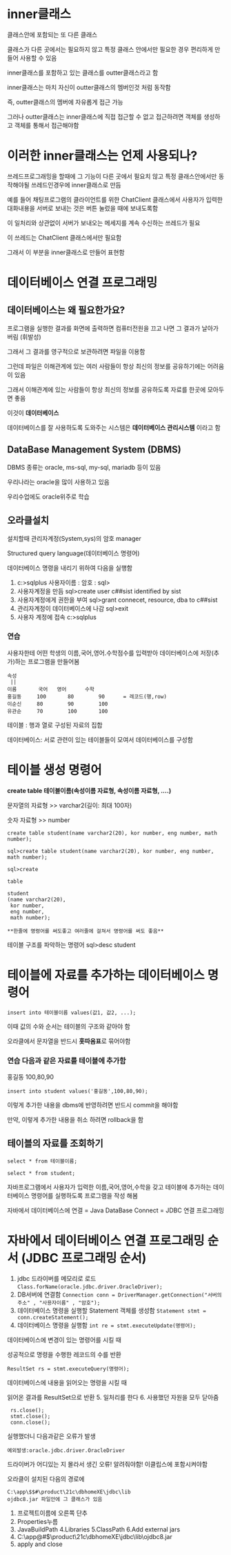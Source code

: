 # inner클래스

클래스안에 포함되는 또 다른 클래스

클래스가 다른 곳에서는 필요하지 않고 특정 클래스 안에서만 필요한 경우 편리하게 만들어 사용할 수 있음 

inner클래스를 포함하고 있는 클래스를 outter클래스라고 함

inner클래스는 마치 자신이 outter클래스의 멤버인것 처럼 동작함 

즉, outter클래스의 멤버에 자유롭게 접근 가능 

그러나 outter클래스는 inner클래스에 직접 접근할 수 없고 접근하려면  객체를 생성하고 객체를 통해서 접근해야함 

# 이러한 inner클래스는 언제 사용되나?

쓰레드프로그래밍을 할때에 그 기능이 다른 곳에서 필요치 않고 특정 클래스안에서만 동작해야될 쓰레드인경우에 inner클래스로 만듬

예를 들어 채팅프로그램의 클라이언트를 위한 ChatClient 클래스에서 사용자가 입력한 대화내용을 서버로 보내는 것은 버튼 눌렀을 때에 보내도록함 

이 일처리와 상관없이 서버가 보내오는 메세지를 계속 수신하는 쓰레드가 필요

이 쓰레드는 ChatClient 클래스에서만 필요함 

그래서 이 부분을 inner클래스로 만들어 표현함 

# 데이터베이스 연결 프로그래밍

## 데이터베이스는 왜 필요한가요?

프로그램을 실행한 결과를 화면에 출력하면 컴퓨터전원을 끄고 나면 그 결과가 날아가 버림 (휘발성)

그래서 그 결과를 영구적으로 보관하려면 파일을 이용함 

그런데 파일은 이해관계에 있는 여러 사람들이 항상 최신의 정보를 공유하기에는 어려움이 있음 

그래서 이해관계에 있는 사람들이 항상 최신의 정보를 공유하도록 자료를 한곳에 모아두면 좋음 

이것이 **데이터베이스**

데이터베이스를 잘 사용하도록 도와주는 시스템은 **데이터베이스 관리시스템** 이라고 함

## DataBase Management System (DBMS)

DBMS 종류는 oracle, ms-sql, my-sql, mariadb 등이 있음

우리나라는 oracle을 많이 사용하고 있음

우리수업에도 oracle위주로 학습

## 오라클설치
설치할때 관리자계정(System,sys)의 암호 manager

Structured query language(데이터베이스 명령어)

데이터베이스 명령을 내리기 위하여 다음을 실행함
1. c:\>sqlplus
사용자이름 : 
암호 : 
sql>
2. 사용자계정을 만듬
sql>create user c##sist identified by sist
3. 사용자계정에게 권한을 부여
sql>grant connecet, resource, dba to c##sist
4. 관리자계정이 데이터베이스에 나감
sql>exit
5. 사용자 계정에 접속
c:>sqlplus

### 연습
사용자한테 어떤 학생의 이름,국어,영어.수학점수를 입력받아 데이터베이스에 저장(추가)하는 프로그램을 만들어봄
```
속성
 ||	
이름 		 국어	  영어 	  수학
홍길동		100		  80	  	90		= 레코드(행,row)
이순신 	80		  90	  	100			
유관순		70		  100	  	100	
```

테이블 : 행과 열로 구성된 자료의 집합

데이터베이스: 서로 관련이 있는 테이블들이 모여서 데이터베이스를 구성함

# 테이블 생성 명령어
**create table 테이블이름(속성이름 자료형, 속성이름 자료형, ....)**

문자열의 자료형 >> varchar2(길이: 최대 100자)

숫자 자료형 >> number
```
create table student(name varchar2(20), kor number, eng number, math number);

sql>create table student(name varchar2(20), kor number, eng number, math number);

sql>create

table

student
(name varchar2(20),
 kor number,
 eng number,
 math number);

**한줄에 명령어를 써도좋고 여러줄에 걸쳐서 명령어를 써도 좋음**
```
테이블 구조를 파악하는 명령어
sql>desc student

# 테이블에 자료를 추가하는 데이터베이스 명령어 
`insert into 테이블이름 values(값1, 값2, ...);`

이때 값의 수와 순서는 테이블의 구조와 같아야 함

오라클에서 문자열을 반드시 **홋따옴표**로 묶어야함

### 연습 다음과 같은 자료를 테이블에 추가함

홍길동 100,80,90

`insert into student values('홍길동',100,80,90); `

이렇게 추가한 내용을 dbms에 반영하려면 반드시 commit을 해야함

만약, 이렇게 추가한 내용을 취소 하려면 rollback을 함 

## 테이블의 자료를 조회하기
```
select * from 테이블이름;

select * from student;
```
자바프로그램에서 사용자가 입력한 이름,국어,영어,수학을 갖고 테이블에 추가하는 데이터베이스 명령어를 실행하도록 프로그램을 작성 해봄

자바에서 데이터베이스에 연결 = Java DataBase Connect = JDBC 연결 프로그래밍 

# **자바에서 데이터베이스 연결 프로그래밍 순서 (JDBC 프로그래밍 순서)**
1. jdbc 드라이버를 메모리로 로드
   `Class.forName(oracle.jdbc.driver.OracleDriver);`
2. DB서버에 연결함 
  `Connection conn = DriverManager.getConnection("서버의주소" , "사용자이름" , "암호");`
3. 데이터베이스 명령을 실행할 Statement 객체를 생성함 
  `Statement stmt = conn.createStatement();`
4. 데이터베이스 명령을 실행함
 `int re = stmt.executeUpdate(명령어);` 
  
  데이터베이스에 변경이 있는 명령어를 시킬 때
  
  성공적으로 명령을 수행한 레코드의 수를 반환 
 
 `ResultSet rs = stmt.executeQuery(명령어);` 
 
  데이터베이스에 내용을 읽어오는 명령을 시킬 때
  
  읽어온 결과를 ResultSet으로 반환
5. 일처리를 한다
6. 사용했던 자원을 모두 닫아줌 
 ```
  rs.close();
  stmt.close();
  conn.close();
```
실행했더니 다음과같은 오류가 발생

`예외발생:oracle.jdbc.driver.OracleDriver`

드라이버가 어디있는 지 몰라서 생긴 오류! 알려줘야함! 이클립스에 포함시켜야함

오라클이 설치된 다음의 경로에 
```
C:\app\$$#\product\21c\dbhomeXE\jdbc\lib
ojdbc8.jar 파일안에 그 클래스가 있음 
```

1. 프로젝트이름에 오른쪽 단추
2. Properties누름
3. JavaBuildPath
4.Libraries
5.ClassPath
6.Add external jars
7. C:\app\@#$\product\21c\dbhomeXE\jdbc\lib\ojdbc8.jar
8. apply and close

